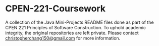 # CPEN-221-Coursework
A collection of the Java Mini-Projects README files done as part of the CPEN 221 Principles of Software Construction. To uphold academic integrity, the original repositories are left private. Please contact christopherchang150@gmail.com for more information.
